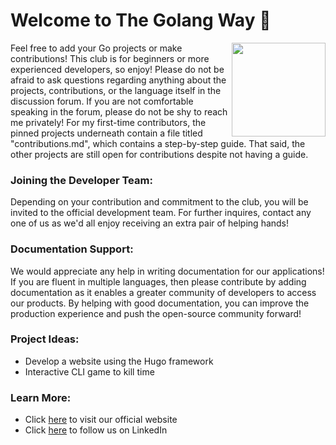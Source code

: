 # Welcome to The Golang Way 👋 #
<img align="right" width="150" height="150" src="https://raw.githubusercontent.com/gist/error-ident/7229dca13c71739d80416f5b4411916a/raw/0f0934a8176bb6d10189079ab5779b3879d751c9/gopher-dance.gif">
Feel free to add your Go projects or make contributions! This club is for beginners or more experienced developers, so enjoy! Please do not be afraid to ask questions regarding anything about the projects, contributions, or the language itself in the discussion forum. If you are not comfortable speaking in the forum, please do not be shy to reach me privately! For my first-time contributors, the pinned projects underneath contain a file titled "contributions.md", which contains a step-by-step guide. That said, the other projects are still open for contributions despite not having a guide.

### Joining the Developer Team:
Depending on your contribution and commitment to the club, you will be invited to the official development team. For further inquires, contact any one of us as we'd all enjoy receiving an extra pair of helping hands!

### Documentation Support:
We would appreciate any help in writing documentation for our applications! If you are fluent in multiple languages, then please contribute by adding documentation as it enables a greater community of developers to access our products. By helping with good documentation, you can improve the production experience and push the open-source community forward!

### Project Ideas:
- Develop a website using the Hugo framework
- Interactive CLI game to kill time

### Learn More:
- Click [here](https://the-golang-way.github.io/) to visit our official website
- Click [here](https://www.linkedin.com/company/the-golang-way/) to follow us on LinkedIn
